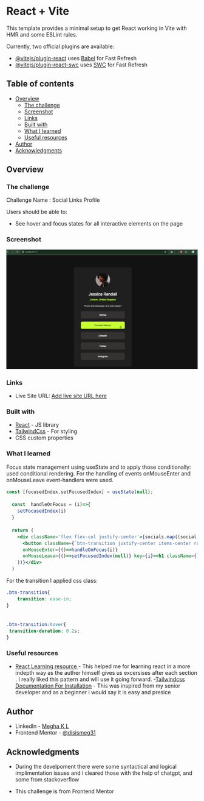 # React + Vite

This template provides a minimal setup to get React working in Vite with HMR and some ESLint rules.

Currently, two official plugins are available:

- [@vitejs/plugin-react](https://github.com/vitejs/vite-plugin-react/blob/main/packages/plugin-react/README.md) uses [Babel](https://babeljs.io/) for Fast Refresh
- [@vitejs/plugin-react-swc](https://github.com/vitejs/vite-plugin-react-swc) uses [SWC](https://swc.rs/) for Fast Refresh


## Table of contents

- [Overview](#overview)
  - [The challenge](#the-challenge)
  - [Screenshot](#screenshot)
  - [Links](#links)
  - [Built with](#built-with)
  - [What I learned](#what-i-learned)
  - [Useful resources](#useful-resources)
- [Author](#author)
- [Acknowledgments](#acknowledgments)

## Overview

### The challenge

Challenge Name : Social Links Profile

Users should be able to:

- See hover and focus states for all interactive elements on the page

### Screenshot

![](./src/assets/images/social-links-profile-output.png)

### Links

- Live Site URL: [Add live site URL here]([https://your-live-site-url.com](https://disismeg31.github.io/social-links/))

### Built with

- [React](https://reactjs.org/) - JS library
- [TailwindCss](https://tailwindcss.com/docs/) - For styling
- CSS custom properties
 
### What I learned

Focus state management using useState and to apply those conditionally: used conditional rendering.
For the handling of events onMouseEnter and onMouseLeave event-handlers were used.
 
```jsx
const [focusedIndex,setFocusedIndex] = useState(null);

  const  handleOnFocus = (i)=>{
    setFocusedIndex(i)
  }

  return (
    <div className='flex flex-col justify-center'>{socials.map((social,i)=>(
      <button className={`btn-transition justify-center items-center rounded-[10px] h-[55px]  m-3 ${focusedIndex === i ? ' bg-[#c5f82a] ':'  bg-[#333333]  '}`} 
      onMouseEnter={()=>handleOnFocus(i)}
      onMouseLeave={()=>setFocusedIndex(null)} key={i}><h1 className={`${focusedIndex === i ? 'text-[#333333] font-semibold':'text-[#ffffff] font-semibold' }`}>{social}</h1></button>
    ))}</div>
  )
```

For the transition I applied css class:

```css
.btn-transition{
    transition: ease-in;
}


.btn-transition:hover{
 transition-duration: 0.2s;
}
```
 
### Useful resources

- [React Learning resource ](https://github.com/Asabeneh/30-Days-Of-React/blob/master/01_Day_JavaScript_Refresher/01_javascript_refresher.md) - This helped me for learning react in a more indepth way as the auther himself gives us excersises after each section . I really liked this pattern and will use it going forward.
 -[Tailwindcss Documentation For Installation](https://tailwindcss.com/docs/installation) - This was inspired from my senior developer and as a beginner i would say it is easy and presice

## Author

- LinkedIn - [Megha K L](www.linkedin.com/in/312meghakl)
- Frontend Mentor - [@disismeg31](https://www.frontendmentor.io/profile/disismeg31)
 
## Acknowledgments

 - During the develpoment there were some syntactical and logical implimentation issues and i cleared those with the help of chatgpt, and some from stackoverflow

 - This challenge is from Frontend Mentor 
